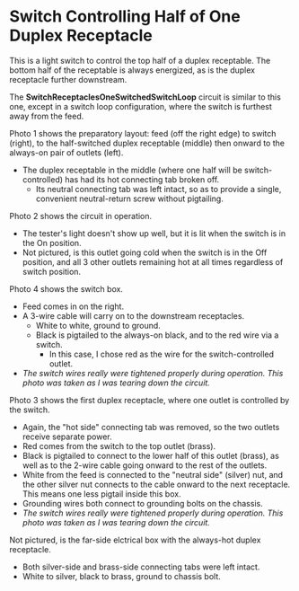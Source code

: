 # Switch Controlling Half of One Duplex Receptacle

This is a light switch to control the top half of a duplex receptable. The bottom half of the receptable is always energized, as is the duplex receptacle further downstream.

The **SwitchReceptaclesOneSwitchedSwitchLoop** circuit is similar to this one, except in a switch loop configuration, where the switch is furthest away from the feed.

Photo 1 shows the preparatory layout: feed (off the right edge) to switch (right), to the half-switched duplex receptable (middle) then onward to the always-on pair of outlets (left).
  * The duplex receptable in the middle (where one half will be switch-controlled) has had its hot connecting tab broken off.
    * Its neutral connecting tab was left intact, so as to provide a single, convenient neutral-return screw without pigtailing.

Photo 2 shows the circuit in operation.
  * The tester's light doesn't show up well, but it is lit when the switch is in the On position.
  * Not pictured, is this outlet going cold when the switch is in the Off position, and all 3 other outlets remaining hot at all times regardless of switch position.

Photo 4 shows the switch box.
  * Feed comes in on the right.
  * A 3-wire cable will carry on to the downstream receptacles.
    * White to white, ground to ground.
    * Black is pigtailed to the always-on black, and to the red wire via a switch.
      * In this case, I chose red as the wire for the switch-controlled outlet.
  * *The switch wires really were tightened properly during operation. This photo was taken as I was tearing down the circuit.*

Photo 3 shows the first duplex receptacle, where one outlet is controlled by the switch.
  * Again, the "hot side" connecting tab was removed, so the two outlets receive separate power.
  * Red comes from the switch to the top outlet (brass).
  * Black is pigtailed to connect to the lower half of this outlet (brass), as well as to the 2-wire cable going onward to the rest of the outlets.
  * White from the feed is connected to the "neutral side" (silver) nut, and the other silver nut connects to the cable onward to the next receptacle. This means one less pigtail inside this box.
  * Grounding wires both connect to grounding bolts on the chassis.
  * *The switch wires really were tightened properly during operation. This photo was taken as I was tearing down the circuit.*

Not pictured, is the far-side elctrical box with the always-hot duplex receptacle.
  * Both silver-side and brass-side connecting tabs were left intact.
  * White to silver, black to brass, ground to chassis bolt.
